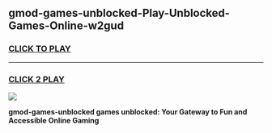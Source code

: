 
## gmod-games-unblocked-Play-Unblocked-Games-Online-w2gud
<h3>
<a href="https://premium76.site?title=gmod-games-unblocked&ref=25A">CLICK TO PLAY</a></h3>
<hr>

<h3>
<a href="https://premium76.site?title=gmod-games-unblocked&ref=25A">CLICK 2 PLAY</a>
  
</h3>

<a href="https://premium76.site?title=gmod-games-unblocked&ref=25A"><img src="https://clearcache.store/games.png"></a>


**gmod-games-unblocked games unblocked: Your Gateway to Fun and Accessible Online Gaming**
